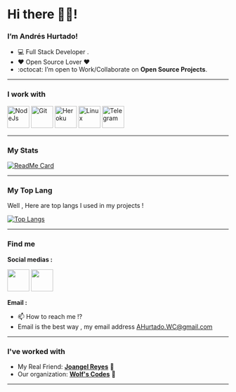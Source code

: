<h1>Hi there 👋🏻!</h1>
<h3>I’m Andrés Hurtado!</h3>

- 💻 Full Stack Developer .
- ❤️ Open Source Lover ❤️
- :octocat: I’m open to Work/Collaborate on **Open Source Projects**. 

<hr>

### I work with 
<p align="left">
  <img src="https://www.vectorlogo.zone/logos/nodejs/nodejs-icon.svg" alt="NodeJs" width="50"/> 
  <img src="https://www.vectorlogo.zone/logos/git-scm/git-scm-icon.svg" alt="Git" width="50"/> 
  <img src="https://www.vectorlogo.zone/logos/heroku/heroku-icon.svg" alt="Heroku" width="50"/> 
  <img src="https://www.vectorlogo.zone/logos/linux/linux-icon.svg" alt="Linux" width="50"/> 
  <img src="https://www.vectorlogo.zone/logos/telegram/telegram-tile.svg" alt="Telegram" width="50"/>
</p>

<hr>

### My Stats 
[![ReadMe Card](https://github-readme-stats.vercel.app/api?username=OsiNubis99&show_icons=true)](https://github.com/OsiNubis99)

<hr>

### My Top Lang 

<p>Well , Here are top langs I used in my projects !</p>

[![Top Langs](https://github-readme-stats.vercel.app/api/top-langs/?username=OsiNubis99&layout=compact)](https://github.com/OsiNubis99)

<hr>

### Find me 
<p><b>Social medias :</b></p>

[<img src="https://www.vectorlogo.zone/logos/twitter/twitter-tile.svg" width="50"/>](https://twitter.com/OsiNubis99)
[<img src="https://www.vectorlogo.zone/logos/telegram/telegram-tile.svg" width="50"/>](https://t.me/OsiNubis99)

<p><b>Email :</b></p>

- 📫 How to reach me !?
- Email is the best way , my email address AHurtado.WC@gmail.com

<hr>

### I've worked with 
<ul>
    <li>My Real Friend: <b><a href="https://github.com/Joangelr28">Joangel Reyes</a></b> 🌟</li>
    <li>Our organization: <b><a href="https://github.com/WolfsCodes">Wolf's Codes</a></b> 🐺</li>
</ul>

<hr>

